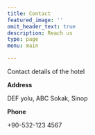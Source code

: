 ```yaml
---
title: Contact
featured_image: ''
omit_header_text: true
description: Reach us
type: page
menu: main

---
```


Contact details of the hotel

**Address**

DEF yolu, ABC Sokak, Sinop

**Phone**

+90-532-123 4567

